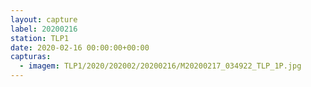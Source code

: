 ```yaml
---
layout: capture
label: 20200216
station: TLP1
date: 2020-02-16 00:00:00+00:00
capturas:
  - imagem: TLP1/2020/202002/20200216/M20200217_034922_TLP_1P.jpg
---
```

